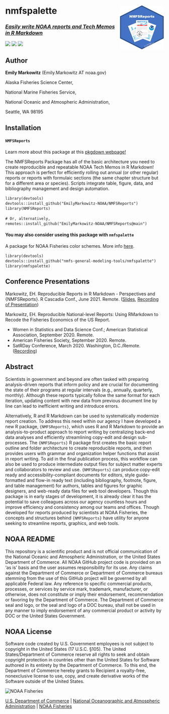 <!-- README.md is generated from README.Rmd. Please edit that file -->

# nmfspalette <a href={https://emilymarkowitz-noaa.github.io/NMFSReports}><img src="man/figures/logo.png" align="right" width=139 height=139 alt="logo with an image of a NOAA Fisheries report" />

### *Easily write NOAA reports and Tech Memos in R Markdown*

[![](https://img.shields.io/badge/devel%20version-0.0.1.1-blue.svg)](https://github.com/EmilyMarkowitz-NOAA/NMFSReports)
[![](https://img.shields.io/badge/lifecycle-maturing-blue.svg)](https://lifecycle.r-lib.org/articles/stages.html#maturing)
[![](https://img.shields.io/github/last-commit/EmilyMarkowitz-NOAA/NMFSReports.svg)](https://github.com/EmilyMarkowitz-NOAA/NMFSReports/commits/main)

## Author

**Emily Markowitz** (Emily.Markowitz AT noaa.gov)

Alaska Fisheries Science Center,

National Marine Fisheries Service,

National Oceanic and Atmospheric Administration,

Seattle, WA 98195

## Installation

#### `NMFSReports`

Learn more about this package at this [pkgdown
webpage!](https://emilymarkowitz-noaa.github.io/NMFSReports/)

The NMFSReports Package has all of the basic architecture you need to
create reproducible and repeatable NOAA Tech Memos in R Markdown! This
approach is perfect for efficiently rolling out annual (or other
regular) reports or reports with formulaic sections (the same chapter
structure but for a different area or species). Scripts integrate table,
figure, data, and bibliography management and design automation.

    library(devtools)
    devtools::install_github("EmilyMarkowitz-NOAA/NMFSReports")
    library(NMFSReports)

    # Or, alternatively, 
    remotes::install_github("EmilyMarkowitz-NOAA/NMFSReports@main")

#### You may also consider useing this package with `nmfspalette`

A package for NOAA Fisheries color schemes. More info
[here](https://github.com/nmfs-general-modeling-tools/nmfspalette).

    library(devtools)
    devtools::install_github("nmfs-general-modeling-tools/nmfspalette")
    library(nmfspalette)

## Conference Presentations

Markowitz, EH. Reproducible Reports in R Markdown - Perspectives and
{NMFSReports}. R Cascadia Conf., June 2021. Remote.
([Slides](https://github.com/EmilyMarkowitz-NOAA/NMFSReports/blob/main/presentations/2021-06-05NMFSReports-RCascadiaConf.pdf),
[Recording of
Presentation](https://www.youtube.com/watch?v=zNKdQ6jvr-M&list=PLzwtsyfF_Z4pPszfwklTD66AWUuMwS7qw&index=11))

Markowitz, EH. Reproducible National-level Reports: Using RMarkdown to
Recode the Fisheries Economics of the US Report.

-   Women in Statistics and Data Science Conf.; American Statistical
    Association, September 2020. Remote.
-   American Fisheries Society, September 2020. Remote.
-   SatRDay Conference, March 2020. Washington, D.C./Remote.
    ([Recording](https://youtu.be/-mycRwaC60A))

## Abstract

Scientists in government and beyond are often tasked with preparing
analysis-driven reports that inform policy and are crucial for
documenting the state of their programs at regular intervals (e.g.,
annually, quarterly, monthly). Although these reports typically follow
the same format for each iteration, updating content with new data from
previous document line by line can lead to inefficient writing and
introduce errors.

Alternatively, R and R Markdown can be used to systematically modernize
report creation. To address this need within our agency I have developed
a new R package, `{NMFSReports}`, which uses R and R Markdown to provide
an analysis-to-product approach to report writing by centralizing
back-end data analyses and efficiently streamlining copy-edit and design
sub-processes. The `{NMFSReports}` R package first creates the basic
report outline and folder architecture to create reproducible reports,
and then provides users with grammar and organization helper functions
that assist in report writing. To aid in the final publication process,
this workflow can also be used to produce intermediate output files for
subject matter experts and collaborators to review and use.
`{NMFSReports}` can produce copy-edit ready and accessibility-compliant
documents for editors, style guide-formatted and flow-in ready text
(including bibliography, footnote, figure, and table management) for
authors, tables and figures for graphic designers, and web-ready data
files for web tool developers. Though this package is in early stages of
development, it is already clear it has the potential to save colleagues
across our agency countless hours and improve efficiency and consistency
among our teams and offices. Though developed for reports produced by
scientists at NOAA Fisheries, the concepts and structures behind
`{NMFSReports}` have utility for anyone seeking to streamline reports,
graphics, and web tools.

## NOAA README

This repository is a scientific product and is not official
communication of the National Oceanic and Atmospheric Administration, or
the United States Department of Commerce. All NOAA GitHub project code
is provided on an ‘as is’ basis and the user assumes responsibility for
its use. Any claims against the Department of Commerce or Department of
Commerce bureaus stemming from the use of this GitHub project will be
governed by all applicable Federal law. Any reference to specific
commercial products, processes, or services by service mark, trademark,
manufacturer, or otherwise, does not constitute or imply their
endorsement, recommendation or favoring by the Department of Commerce.
The Department of Commerce seal and logo, or the seal and logo of a DOC
bureau, shall not be used in any manner to imply endorsement of any
commercial product or activity by DOC or the United States Government.

## NOAA License

Software code created by U.S. Government employees is not subject to
copyright in the United States (17 U.S.C. §105). The United
States/Department of Commerce reserve all rights to seek and obtain
copyright protection in countries other than the United States for
Software authored in its entirety by the Department of Commerce. To this
end, the Department of Commerce hereby grants to Recipient a
royalty-free, nonexclusive license to use, copy, and create derivative
works of the Software outside of the United States.

<img src="https://raw.githubusercontent.com/nmfs-general-modeling-tools/nmfspalette/main/man/figures/noaa-fisheries-rgb-2line-horizontal-small.png" height="75" alt="NOAA Fisheries">

[U.S. Department of Commerce](https://www.commerce.gov/) | [National
Oceanographic and Atmospheric Administration](https://www.noaa.gov) |
[NOAA Fisheries](https://www.fisheries.noaa.gov/)
